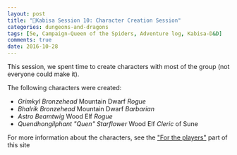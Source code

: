 ```yaml
---
layout: post
title: "🐲Kabisa Session 10: Character Creation Session"
categories: dungeons-and-dragons
tags: [5e, Campaign-Queen of the Spiders, Adventure log, Kabisa-D&D]
comments: true
date: 2016-10-28
---
```


This session, we spent time to create characters with most of the group (not everyone could make it).

The following characters were created:

- *Grimkyl Bronzehead* Mountain Dwarf _Rogue_
- *Bhalrik Bronzehead* Mountain Dwarf _Barbarian_
- *Astro Beamtwig* Wood Elf _Rogue_
- *Quendhongilphant "Quen" Starflower* Wood Elf _Cleric_ of Sune

For more information about the characters, see the ["For the players"](http://eirvandelden.com/for-the-players/) part of this site